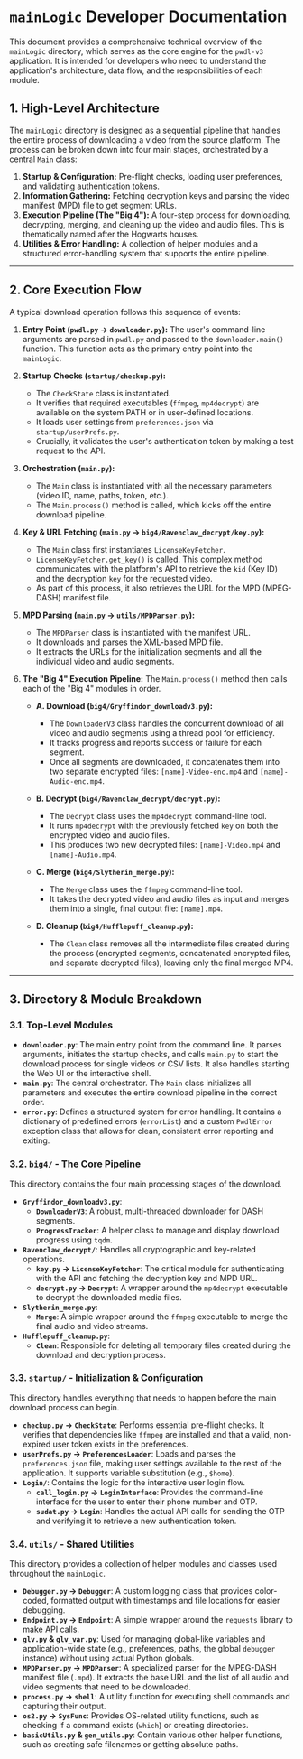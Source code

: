 # `mainLogic` Developer Documentation

This document provides a comprehensive technical overview of the `mainLogic` directory, which serves as the core engine for the `pwdl-v3` application. It is intended for developers who need to understand the application's architecture, data flow, and the responsibilities of each module.

## 1. High-Level Architecture

The `mainLogic` directory is designed as a sequential pipeline that handles the entire process of downloading a video from the source platform. The process can be broken down into four main stages, orchestrated by a central `Main` class:

1.  **Startup & Configuration:** Pre-flight checks, loading user preferences, and validating authentication tokens.
2.  **Information Gathering:** Fetching decryption keys and parsing the video manifest (MPD) file to get segment URLs.
3.  **Execution Pipeline (The "Big 4"):** A four-step process for downloading, decrypting, merging, and cleaning up the video and audio files. This is thematically named after the Hogwarts houses.
4.  **Utilities & Error Handling:** A collection of helper modules and a structured error-handling system that supports the entire pipeline.

---

## 2. Core Execution Flow

A typical download operation follows this sequence of events:

1.  **Entry Point (`pwdl.py` -> `downloader.py`):** The user's command-line arguments are parsed in `pwdl.py` and passed to the `downloader.main()` function. This function acts as the primary entry point into the `mainLogic`.

2.  **Startup Checks (`startup/checkup.py`):**
    *   The `CheckState` class is instantiated.
    *   It verifies that required executables (`ffmpeg`, `mp4decrypt`) are available on the system PATH or in user-defined locations.
    *   It loads user settings from `preferences.json` via `startup/userPrefs.py`.
    *   Crucially, it validates the user's authentication token by making a test request to the API.

3.  **Orchestration (`main.py`):**
    *   The `Main` class is instantiated with all the necessary parameters (video ID, name, paths, token, etc.).
    *   The `Main.process()` method is called, which kicks off the entire download pipeline.

4.  **Key & URL Fetching (`main.py` -> `big4/Ravenclaw_decrypt/key.py`):**
    *   The `Main` class first instantiates `LicenseKeyFetcher`.
    *   `LicenseKeyFetcher.get_key()` is called. This complex method communicates with the platform's API to retrieve the `kid` (Key ID) and the decryption `key` for the requested video.
    *   As part of this process, it also retrieves the URL for the MPD (MPEG-DASH) manifest file.

5.  **MPD Parsing (`main.py` -> `utils/MPDParser.py`):**
    *   The `MPDParser` class is instantiated with the manifest URL.
    *   It downloads and parses the XML-based MPD file.
    *   It extracts the URLs for the initialization segments and all the individual video and audio segments.

6.  **The "Big 4" Execution Pipeline:** The `Main.process()` method then calls each of the "Big 4" modules in order.

    *   **A. Download (`big4/Gryffindor_downloadv3.py`):**
        *   The `DownloaderV3` class handles the concurrent download of all video and audio segments using a thread pool for efficiency.
        *   It tracks progress and reports success or failure for each segment.
        *   Once all segments are downloaded, it concatenates them into two separate encrypted files: `[name]-Video-enc.mp4` and `[name]-Audio-enc.mp4`.

    *   **B. Decrypt (`big4/Ravenclaw_decrypt/decrypt.py`):**
        *   The `Decrypt` class uses the `mp4decrypt` command-line tool.
        *   It runs `mp4decrypt` with the previously fetched `key` on both the encrypted video and audio files.
        *   This produces two new decrypted files: `[name]-Video.mp4` and `[name]-Audio.mp4`.

    *   **C. Merge (`big4/Slytherin_merge.py`):**
        *   The `Merge` class uses the `ffmpeg` command-line tool.
        *   It takes the decrypted video and audio files as input and merges them into a single, final output file: `[name].mp4`.

    *   **D. Cleanup (`big4/Hufflepuff_cleanup.py`):**
        *   The `Clean` class removes all the intermediate files created during the process (encrypted segments, concatenated encrypted files, and separate decrypted files), leaving only the final merged MP4.

---

## 3. Directory & Module Breakdown

### 3.1. Top-Level Modules

-   **`downloader.py`**: The main entry point from the command line. It parses arguments, initiates the startup checks, and calls `main.py` to start the download process for single videos or CSV lists. It also handles starting the Web UI or the interactive shell.
-   **`main.py`**: The central orchestrator. The `Main` class initializes all parameters and executes the entire download pipeline in the correct order.
-   **`error.py`**: Defines a structured system for error handling. It contains a dictionary of predefined errors (`errorList`) and a custom `PwdlError` exception class that allows for clean, consistent error reporting and exiting.

### 3.2. `big4/` - The Core Pipeline

This directory contains the four main processing stages of the download.

-   **`Gryffindor_downloadv3.py`**:
    *   **`DownloaderV3`**: A robust, multi-threaded downloader for DASH segments.
    *   **`ProgressTracker`**: A helper class to manage and display download progress using `tqdm`.
-   **`Ravenclaw_decrypt/`**: Handles all cryptographic and key-related operations.
    *   **`key.py` -> `LicenseKeyFetcher`**: The critical module for authenticating with the API and fetching the decryption key and MPD URL.
    *   **`decrypt.py` -> `Decrypt`**: A wrapper around the `mp4decrypt` executable to decrypt the downloaded media files.
-   **`Slytherin_merge.py`**:
    *   **`Merge`**: A simple wrapper around the `ffmpeg` executable to merge the final audio and video streams.
-   **`Hufflepuff_cleanup.py`**:
    *   **`Clean`**: Responsible for deleting all temporary files created during the download and decryption process.

### 3.3. `startup/` - Initialization & Configuration

This directory handles everything that needs to happen before the main download process can begin.

-   **`checkup.py` -> `CheckState`**: Performs essential pre-flight checks. It verifies that dependencies like `ffmpeg` are installed and that a valid, non-expired user token exists in the preferences.
-   **`userPrefs.py` -> `PreferencesLoader`**: Loads and parses the `preferences.json` file, making user settings available to the rest of the application. It supports variable substitution (e.g., `$home`).
-   **`Login/`**: Contains the logic for the interactive user login flow.
    *   **`call_login.py` -> `LoginInterface`**: Provides the command-line interface for the user to enter their phone number and OTP.
    *   **`sudat.py` -> `Login`**: Handles the actual API calls for sending the OTP and verifying it to retrieve a new authentication token.

### 3.4. `utils/` - Shared Utilities

This directory provides a collection of helper modules and classes used throughout the `mainLogic`.

-   **`Debugger.py` -> `Debugger`**: A custom logging class that provides color-coded, formatted output with timestamps and file locations for easier debugging.
-   **`Endpoint.py` -> `Endpoint`**: A simple wrapper around the `requests` library to make API calls.
-   **`glv.py` & `glv_var.py`**: Used for managing global-like variables and application-wide state (e.g., preferences, paths, the global `debugger` instance) without using actual Python globals.
-   **`MPDParser.py` -> `MPDParser`**: A specialized parser for the MPEG-DASH manifest file (`.mpd`). It extracts the base URL and the list of all audio and video segments that need to be downloaded.
-   **`process.py` -> `shell`**: A utility function for executing shell commands and capturing their output.
-   **`os2.py` -> `SysFunc`**: Provides OS-related utility functions, such as checking if a command exists (`which`) or creating directories.
-   **`basicUtils.py` & `gen_utils.py`**: Contain various other helper functions, such as creating safe filenames or getting absolute paths.
